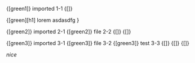 {[green1]}
imported 1-1 
{[]}

{[green][h1]
lorem asdasdfg 
}

{[green2]}
imported 2-1
  {[green2]}
  file 2-2
  {[]}
{[]}

{[green3]}
imported 3-1
  {[green3]}
  file 3-2
    {[green3]}
    test 3-3
    {[]}
  {[]}
{[]}

*nice*